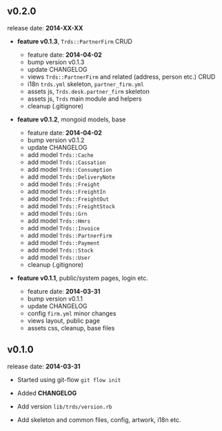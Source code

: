 ## v0.2.0

release date: **2014-XX-XX**

* **feature v0.1.3**, `Trds::PartnerFirm` CRUD
   - feature date: **2014-04-02**
   - bump version v0.1.3
   - update CHANGELOG
   - views `Trds::PartnerFirm` and related (address, person etc.) CRUD
   - i18n `trds.yml` skeleton, `partner_firm.yml`
   - assets js, `Trds.desk.partner_firm` skeleton
   - assets js, `Trds` main module and helpers
   - cleanup (.gitignore)

* **feature v0.1.2**, mongoid models, base
   - feature date: **2014-04-02**
   - bump version v0.1.2
   - update CHANGELOG
   - add model `Trds::Cache`
   - add model `Trds::Cassation`
   - add model `Trds::Consumption`
   - add model `Trds::DeliveryNote`
   - add model `Trds::Freight`
   - add model `Trds::FreightIn`
   - add model `Trds::FreightOut`
   - add model `Trds::FreightStock`
   - add model `Trds::Grn`
   - add model `Trds::Hmrs`
   - add model `Trds::Invoice`
   - add model `Trds::PartnerFirm`
   - add model `Trds::Payment`
   - add model `Trds::Stock`
   - add model `Trds::User`
   - cleanup (.gitignore)

* **feature v0.1.1**, public/system pages, login etc.
   - feature date: **2014-03-31**
   - bump version v0.1.1
   - update CHANGELOG
   - config `firm.yml` minor changes
   - views layout, public page
   - assets css, cleanup, base files

## v0.1.0

release date: **2014-03-31**

* Started using git-flow `git flow init`

* Added **CHANGELOG**

* Add version `lib/trds/version.rb`

* Add skeleton and common files, config, artwork, i18n etc.

